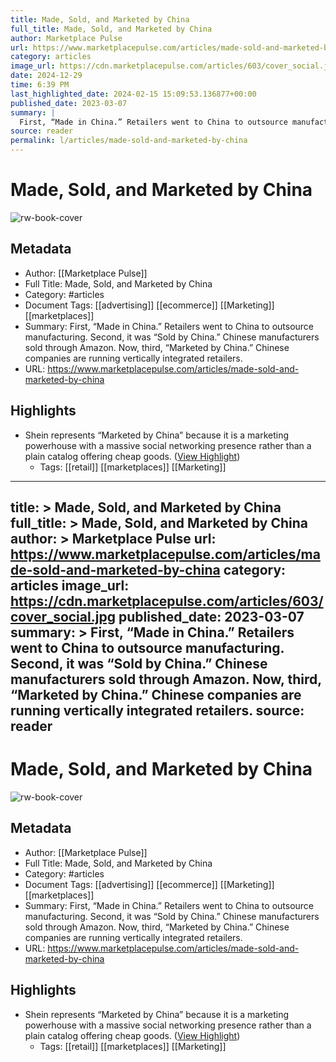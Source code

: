 ```yaml
---
title: Made, Sold, and Marketed by China
full_title: Made, Sold, and Marketed by China
author: Marketplace Pulse
url: https://www.marketplacepulse.com/articles/made-sold-and-marketed-by-china
category: articles
image_url: https://cdn.marketplacepulse.com/articles/603/cover_social.jpg
date: 2024-12-29
time: 6:39 PM
last_highlighted_date: 2024-02-15 15:09:53.136877+00:00
published_date: 2023-03-07
summary: |
  First, “Made in China.” Retailers went to China to outsource manufacturing. Second, it was “Sold by China.” Chinese manufacturers sold through Amazon. Now, third, “Marketed by China.” Chinese companies are running vertically integrated retailers.
source: reader
permalink: l/articles/made-sold-and-marketed-by-china
---
```

# Made, Sold, and Marketed by China

![rw-book-cover](https://cdn.marketplacepulse.com/articles/603/cover_social.jpg)

## Metadata
- Author: [[Marketplace Pulse]]
- Full Title: Made, Sold, and Marketed by China
- Category: #articles
- Document Tags: [[advertising]] [[ecommerce]] [[Marketing]] [[marketplaces]] 
- Summary: First, “Made in China.” Retailers went to China to outsource manufacturing. Second, it was “Sold by China.” Chinese manufacturers sold through Amazon. Now, third, “Marketed by China.” Chinese companies are running vertically integrated retailers.
- URL: https://www.marketplacepulse.com/articles/made-sold-and-marketed-by-china

## Highlights
- Shein represents “Marketed by China” because it is a marketing powerhouse with a massive social networking presence rather than a plain catalog offering cheap goods. ([View Highlight](https://read.readwise.io/read/01hppn29a9hsehgepp6xm1bqgd))
    - Tags: [[retail]] [[marketplaces]] [[Marketing]] 


---
title: >
  Made, Sold, and Marketed by China
full_title: >
  Made, Sold, and Marketed by China
author: >
  Marketplace Pulse
url: https://www.marketplacepulse.com/articles/made-sold-and-marketed-by-china
category: articles
image_url: https://cdn.marketplacepulse.com/articles/603/cover_social.jpg
published_date: 2023-03-07
summary: >
  First, “Made in China.” Retailers went to China to outsource manufacturing. Second, it was “Sold by China.” Chinese manufacturers sold through Amazon. Now, third, “Marketed by China.” Chinese companies are running vertically integrated retailers.
source: reader
---
# Made, Sold, and Marketed by China

![rw-book-cover](https://cdn.marketplacepulse.com/articles/603/cover_social.jpg)

## Metadata
- Author: [[Marketplace Pulse]]
- Full Title: Made, Sold, and Marketed by China
- Category: #articles
- Document Tags: [[advertising]] [[ecommerce]] [[Marketing]] [[marketplaces]] 
- Summary: First, “Made in China.” Retailers went to China to outsource manufacturing. Second, it was “Sold by China.” Chinese manufacturers sold through Amazon. Now, third, “Marketed by China.” Chinese companies are running vertically integrated retailers.
- URL: https://www.marketplacepulse.com/articles/made-sold-and-marketed-by-china

## Highlights
- Shein represents “Marketed by China” because it is a marketing powerhouse with a massive social networking presence rather than a plain catalog offering cheap goods. ([View Highlight](https://read.readwise.io/read/01hppn29a9hsehgepp6xm1bqgd))
    - Tags: [[retail]] [[marketplaces]] [[Marketing]] 


